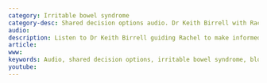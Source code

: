 ```yaml
---
category: Irritable bowel syndrome
category-desc: Shared decision options audio. Dr Keith Birrell with Rachel who has Irritable bowel syndrome
audio: 
description: Listen to Dr Keith Birrell guiding Rachel to make informed decisions to improve her irritable bowel symptoms 
article: 
www: 
keywords: Audio, shared decision options, irritable bowel syndrome, bloating, constipation, diarrhoea, abdominal pain, informed decision, low FODMAP diet, CBT, cognitive behavioural therapy
youtube:
--- 
```

